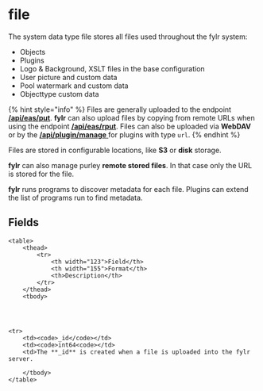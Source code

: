 # file

The system data type file stores all files used throughout the fylr system:

* Objects
* Plugins
* Logo & Background, XSLT files in the base configuration
* User picture and custom data
* Pool watermark and custom data
* Objecttype custom data

{% hint style="info" %}
Files are generally uploaded to the endpoint [**/api/eas/put**](../api/endpoints/api-eas.md). **fylr** can also upload files by copying from remote URLs when using the endpoint [**/api/eas/rput**](../api/endpoints/api-eas.md). Files can also be uploaded via **WebDAV** or by the [**/api/plugin/manage** ](../api/endpoints/api-plugin.md)for plugins with type `url`.
{% endhint %}

Files are stored in configurable locations, like **S3** or **disk** storage.

**fylr** can also manage purley **remote stored files**. In that case only the URL is stored for the file.

**fylr** runs programs to discover metadata for each file. Plugins can extend the list of programs run to find metadata.

## Fields


    <table>
        <thead>
            <tr>
                <th width="123">Field</th>
                <th width="155">Format</th>
                <th>Description</th>
            </tr>
        </thead>
        <tbody>
            
                
    
    
    <tr>
        <td><code>_id</code></td>
        <td><code>int64<code></td>
        <td>The **_id** is created when a file is uploaded into the fylr server.
</td>
    </tr>

            
        </tbody>
    </table>

